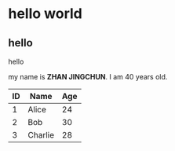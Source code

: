 # hello world

## hello

hello

my name is **ZHAN JINGCHUN**. I am 40 years old.


| ID | Name       | Age |
|----|------------|-----|
| 1  | Alice      | 24  |
| 2  | Bob        | 30  |
| 3  | Charlie    | 28  |
